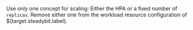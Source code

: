Use only one concept for scaling:
Either the HPA or a fixed number of ```replicas```.
Remove either one from the workload resource configuration of ${target.steadybit.label}.
